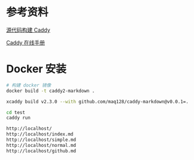 # 参考资料

[源代码构建 Caddy](https://caddyserver.com/docs/build)

[Caddy 在线手册](https://caddyserver.com/docs)

# Docker 安装

```sh
# 构建 docker 镜像
docker build -t caddy2-markdown .
```

```sh
xcaddy build v2.3.0 --with github.com/maq128/caddy-markdown@v0.0.1=.

cd test
caddy run

http://localhost/
http://localhost/index.md
http://localhost/simple.md
http://localhost/normal.md
http://localhost/github.md
```
